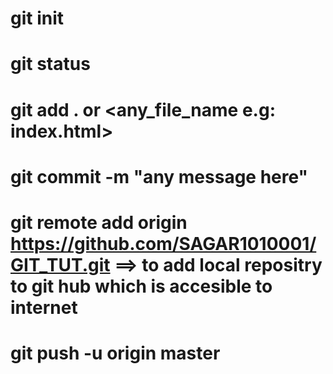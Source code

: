# git init 

# git status

# git add . or <any_file_name e.g: index.html>

# git commit -m "any message here"

# git remote add origin https://github.com/SAGAR1010001/GIT_TUT.git ==> to add local repositry to git hub which is accesible to internet

# git push -u origin master